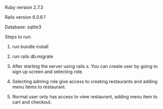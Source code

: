 Ruby version 2.7.3

Rails version 6.0.6.1

Database: sqlite3

Steps to run:

1. run bundle install

2. run rails db:migrate

3. After starting the server using rails s. You can create user by going to sign up screen and selecting role.

4. Selecting adming role give access to creating restaurants and adding menu items to restaurant.

5. Normal user only has access to view restaurant, adding menu item to cart and checkout.
